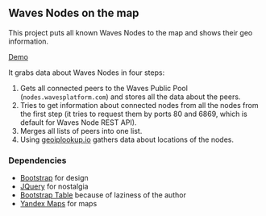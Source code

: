 ## Waves Nodes on the map

This project puts all known Waves Nodes to the map and shows their geo information.

[Demo](https://kardanovir.github.io/waves-nodes-map)

It grabs data about Waves Nodes in four steps:
1) Gets all connected peers to the Waves Public Pool (`nodes.wavesplatform.com`) and stores all the data about the peers.
2) Tries to get information about connected nodes from all the nodes from the first step (it tries to request them by ports 80 and 6869, which is default for Waves Node REST API).
3) Merges all lists of peers into one list.
4) Using [geoiplookup.io](https://geoiplookup.io) gathers data about locations of the nodes.

### Dependencies
- [Bootstrap](https://getbootstrap.com/) for design
- [JQuery](https://jquery.com/) for nostalgia
- [Bootstrap Table](https://bootstrap-table.com) because of laziness of the author
- [Yandex Maps](https://maps.yandex.ru) for maps
